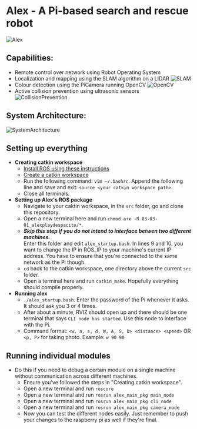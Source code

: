 # Alex - A Pi-based search and rescue robot
![Alex](https://i.imgur.com/UZ2aHil.jpg)

## Capabilities:
  - Remote control over network using Robot Operating System
  - Localization and mapping using the SLAM algorithm on a LIDAR
    ![SLAM](https://i.imgur.com/kXkEpvn.jpg)
  - Colour detection using the PiCamera running OpenCV
    ![OpenCV](https://i.imgur.com/FifSkZs.jpg)
  - Active collision prevention using ultrasonic sensors
    ![CollisionPrevention](https://i.imgur.com/OEpP4FR.jpg)

## System Architecture:
![SystemArchitecture](https://i.imgur.com/VGUc62g.jpg?1)

## Setting up everything
  - **Creating catkin workspace**                      
      - [Install ROS using these instructions](http://wiki.ros.org/kinetic/Installation/Ubuntu)
      - [Create a catkin workspace](http://wiki.ros.org/ROS/Tutorials/InstallingandConfiguringROSEnvironment)
      - Run the following command: `vim ~/.bashrc`. Append the following line and save and exit: `source <your catkin workspace path>`.
      - Close all terminals.
  - **Setting up Alex's ROS package**
      - Navigate to your caktin workspace, in the `src` folder, go and clone this repository.
      - Open a new terminal here and run `chmod a+x -R 03-03-01_alexplaydespacito/*`.
      - ***Skip this step if you do not intend to interface betwen two different machines.***                            
      Enter this folder and edit `alex_startup.bash`. In lines 9 and 10, you want to change the IP in ROS_IP to your machine's current IP address. You have to ensure that you're connected to the same network as the Pi though.
      - `cd` back to the catkin workspace, one directory above the current `src` folder.
      - Open a terminal here and run `catkin_make`. Hopefully everything should compile properly.
  - **Running alex**
    - `./alex_startup.bash`. Enter the password of the Pi whenever it asks. It should ask you 3 or 4 times.
    - After about a minute, RVIZ should open up and there should be one terminal that says `CLI node has started`. Use this node to interface with the Pi.
    - Command format: `<w, a, s, d, W, A, S, D> <distance> <speed>` OR `<p, P>` for taking photo. Example: `w 90 90`
    
## Running individual modules
  - Do this if you need to debug a certain module on a single machine without communication across different machines.
    - Ensure you've followed the steps in "Creating catkin workspace".
    - Open a new terminal and run `roscore`
    - Open a new terminal and run `rosrun alex_main_pkg main_node`
    - Open a new terminal and run `rosrun alex_main_pkg cli_node`
    - Open a new terminal and run `rosrun alex_main_pkg camera_node`
    - Now you can test the different nodes easily. Just remember to push your changes to the raspberry pi as well if they're final.
